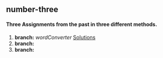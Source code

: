 ## __number-three__
#### Three Assignments from the past in three different methods.

1. **branch:** _wordConverter_ [Solutions](https://github.com/rubenSinzig/number-three/blob/wordConverter/index.js)
2. **branch:**
3. **branch:**
